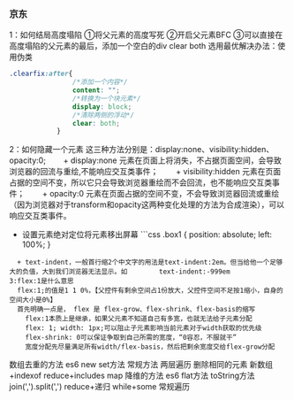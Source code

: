 ### 京东 
1：如何结局高度塌陷
	①将父元素的高度写死
	②开启父元素BFC
	③可以直接在高度塌陷的父元素的最后，添加一个空白的div clear both
选用最优解决办法：使用伪类
```css
.clearfix:after{
				/*添加一个内容*/
				content: "";
				/*转换为一个块元素*/
				display: block;
				/*清除两侧的浮动*/
				clear: both;
			}
 ```
2：如何隐藏一个元素
    这三种方法分别是：display:none、visibility:hidden、opacity:0;
　　+ display:none   元素在页面上将消失，不占据页面空间，会导致浏览器的回流与重绘,不能响应交互类事件；
　　+ visibility:hidden   元素在页面占据的空间不变，所以它只会导致浏览器重绘而不会回流，也不能响应交互类事件；
　　+  opacity:0    元素在页面占据的空间不变，不会导致浏览器回流或重绘（因为浏览器对于transform和opacity这两种变化处理的方法为合成渲染），可以响应交互类事件。
   +  设置元素绝对定位将元素移出屏幕
	```css
	.box1 {
			position: absolute;
			left: 100%;
}
```
  + text-indent，一般首行缩2个中文字的用法是text-indent:2em。但当给他一个足够大的负值，大到我们浏览器无法显示。如        text-indent:-999em
3:flex:1是什么意思
  flex:1;的值是1 1 0%，【父控件有剩余空间占1份放大，父控件空间不足按1缩小，自身的空间大小是0%】
  首先明确一点是， flex 是 flex-grow、flex-shrink、flex-basis的缩写
	flex:1本质上是继承，如果父元素不知道自己有多宽，也就无法给子元素分配
	flex: 1; width: 1px;可以阻止子元素影响当前元素对于width获取的优先级
	flex-shrink: 0可以保证争取到自己所需的宽度，“0容忍，不服就干”
	宽度分配先尽量满足所有width/flex-basis，然后把剩余宽度交给flex-grow分配
`````````````````````````````````````````````````````````````````
数组去重的方法
es6 new set方法
常规方法 两层遍历 删除相同的元素
新数组+indexof
reduce+includes
map
降维的方法
es6 flat方法
toString方法 join(',').split(',')
reduce+递归
while+some 
常规遍历